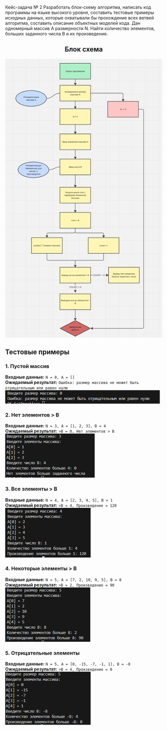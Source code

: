 Кейс-задача № 2 Разработать блок-схему алгоритма, написать код программы на языке высокого уровня, составить тестовые примеры исходных данных, которые охватывали бы прохождение всех ветвей алгоритма, составить описание объектных моделей кода. Дан одномерный массив А размерности N. Найти количество элементов, больших заданного числа В и их произведение.

<h2 align="center"><b>Блок схема</b></h2>

![Блок схема](image/scheme.png)

## Тестовые примеры

### 1. Пустой массив

**Входные данные:** `N = 0, A = []`  
**Ожидаемый результат:** `Ошибка: размер массива не может быть отрицательным или равен нулю`  
![Тест 1](image/test1.png)

### 2. Нет элементов > B

**Входные данные:** `N = 3, A = [1, 2, 3], B = 4`  
**Ожидаемый результат:** `>B = 0, Нет элементов > B`  
![Тест 2](image/test2.png)

### 3. Все элементы > B

**Входные данные:** `N = 4, A = [2, 3, 4, 5], B = 1`  
**Ожидаемый результат:** `>B = 4, Произведение = 120`  
![Тест 3](image/test3.png)

### 4. Некоторые элементы > B

**Входные данные:** `N = 5, A = [7, 2, 10, 9, 5], B = 8`  
**Ожидаемый результат:** `>B = 2, Произведение = 90`  
![Тест 4](image/test4.png)

### 5. Отрицательные элементы

**Входные данные:** `N = 5, A = [0, -15, -7, -1, 1], B = -8`  
**Ожидаемый результат:** `>B = 4, Произведение = 0`  
![Тест 5](image/test5.png)

